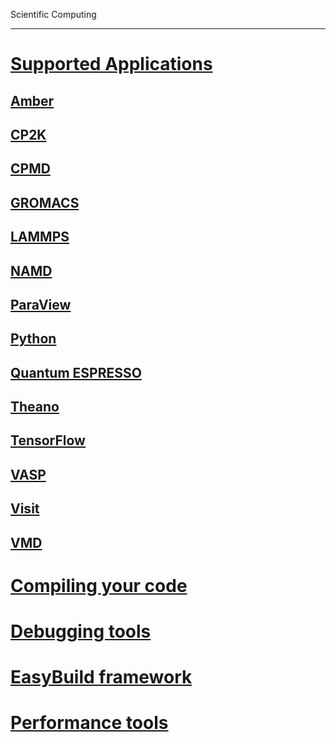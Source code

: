 Scientific Computing

---

<!-- use only links inside h1, h2, h3 and h4 -->


# [Supported Applications](https://eth-cscs.github.io/scientific_computing/supported_applications)
## [Amber](https://eth-cscs.github.io/scientific_computing/supported_applications/amber)
## [CP2K](https://eth-cscs.github.io/scientific_computing/supported_applications/cp2k)
## [CPMD](https://eth-cscs.github.io/scientific_computing/supported_applications/cpmd)
## [GROMACS](https://eth-cscs.github.io/scientific_computing/supported_applications/gromacs)
## [LAMMPS](https://eth-cscs.github.io/scientific_computing/supported_applications/lammps)
## [NAMD](https://eth-cscs.github.io/scientific_computing/supported_applications/namd)
## [ParaView](https://eth-cscs.github.io/scientific_computing/supported_applications/paraview)
## [Python](https://eth-cscs.github.io/compiling_and_optimizing/python)
## [Quantum ESPRESSO](https://eth-cscs.github.io/scientific_computing/supported_applications/quantumespresso)
## [Theano](https://eth-cscs.github.io/scientific_computing/supported_applications/theano)
## [TensorFlow](https://eth-cscs.github.io/scientific_computing/supported_applications/tensorflow)
## [VASP](https://eth-cscs.github.io/scientific_computing/supported_applications/vasp)
## [Visit](https://eth-cscs.github.io/scientific_computing/supported_applications/visit)
## [VMD](https://eth-cscs.github.io/scientific_computing/supported_applications/vmd)

# [Compiling your code](https://eth-cscs.github.io/compiling_and_optimizing/compiling_your_code)
# [Debugging tools](https://eth-cscs.github.io/compiling_and_optimizing/debugging_tools)
# [EasyBuild framework](https://eth-cscs.github.io/compiling_and_optimizing/easybuild_framework)
# [Performance tools](https://eth-cscs.github.io/compiling_and_optimizing/performance_tools)
